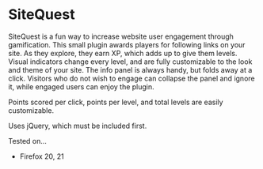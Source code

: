 SiteQuest
=========

SiteQuest is a fun way to increase website user engagement through gamification. This small plugin awards players for following links on your site. As they explore, they earn XP, which adds up to give them levels. Visual indicators change every level, and are fully customizable to the look and theme of your site. The info panel is always handy, but folds away at a click. Visitors who do not wish to engage can collapse the panel and ignore it, while engaged users can enjoy the plugin.

Points scored per click, points per level, and total levels are easily customizable.

Uses jQuery, which must be included first.

Tested on...

* Firefox 20, 21